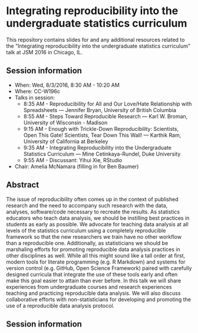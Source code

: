 # Integrating reproducibility into the undergraduate statistics curriculum

This repository contains slides for and any additional resources related to the "Integrating reproducibility into the undergraduate statistics curriculum" talk at JSM 2016 in Chicago, IL.

## Session information

- When: Wed, 8/3/2016, 8:30 AM - 10:20 AM
- Where: CC-W196c
- Talks in session:
	+ 8:35 AM - Reproducibility for All and Our Love/Hate Relationship with Spreadsheets — Jennifer Bryan, University of British Columbia
	+ 8:55 AM - Steps Toward Reproducible Research — Karl W. Broman, University of Wisconsin - Madison
	+ 9:15 AM - Enough with Trickle-Down Reproducibility: Scientists, Open This Gate! Scientists, Tear Down This Wall! — Karthik Ram, University of California at Berkeley
	+ 9:35 AM - Integrating Reproducibility into the Undergraduate Statistics Curriculum — Mine Cetinkaya-Rundel, Duke University
	+ 9:55 AM - Discussant: Yihui Xie, RStudio
- Chair: Amelia McNamara (filling in for Ben Baumer)

## Abstract

The issue of reproducibility often comes up in the context of published research and the need to accompany such research with the data, analyses, software/code necessary to recreate the results. As statistics educators who teach data analysis, we should be instilling best practices in students as early as possible. We advocate for teaching data analysis at all levels of the statistics curriculum using a completely reproducible framework so that the new researchers we train have no other workflow than a reproducible one. Additionally, as statisticians we should be marshaling efforts for promoting reproducible data analysis practices in other disciplines as well. While all this might sound like a tall order at first, modern tools for literate programming (e.g. R Markdown) and systems for version control (e.g. GitHub, Open Science Framework) paired with carefully designed curricula that integrate the use of these tools early and often make this goal easier to attain than ever before. In this talk we will share experiences from undergraduate courses and research experiences teaching and practicing reproducible data analysis. We will also discuss collaborative efforts with non-statisticians for developing and promoting the use of a reproducible data analysis protocol.

## Session information


